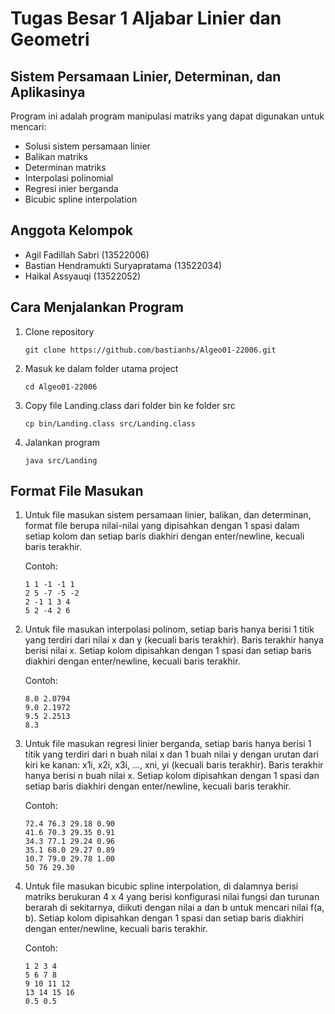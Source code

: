 # Tugas Besar 1 Aljabar Linier dan Geometri
## Sistem Persamaan Linier, Determinan, dan Aplikasinya

Program ini adalah program manipulasi matriks yang dapat digunakan untuk mencari:
- Solusi sistem persamaan linier
- Balikan matriks
- Determinan matriks
- Interpolasi polinomial
- Regresi inier berganda
- Bicubic spline interpolation

## Anggota Kelompok
- Agil Fadillah Sabri (13522006)
- Bastian Hendramukti Suryapratama (13522034)
- Haikal Assyauqi (13522052)

## Cara Menjalankan Program
1. Clone repository
    ```
    git clone https://github.com/bastianhs/Algeo01-22006.git
    ```
2. Masuk ke dalam folder utama project
    ```
    cd Algeo01-22006
    ```
3. Copy file Landing.class dari folder bin ke folder src
    ```
    cp bin/Landing.class src/Landing.class
    ```
3. Jalankan program
    ```
    java src/Landing
    ```

## Format File Masukan
1. Untuk file masukan sistem persamaan linier, balikan, dan determinan, format file berupa nilai-nilai yang dipisahkan dengan 1 spasi dalam setiap kolom dan setiap baris diakhiri dengan enter/newline, kecuali baris terakhir.

    Contoh:
    ```
    1 1 -1 -1 1
    2 5 -7 -5 -2
    2 -1 1 3 4
    5 2 -4 2 6
    ```

2. Untuk file masukan interpolasi polinom, setiap baris hanya berisi 1 titik yang terdiri dari nilai x dan y (kecuali baris terakhir). Baris terakhir hanya berisi nilai x. Setiap kolom dipisahkan dengan 1 spasi dan setiap baris diakhiri dengan enter/newline, kecuali baris terakhir.

    Contoh:
    ```
    8.0 2.0794
    9.0 2.1972
    9.5 2.2513
    8.3
    ```

3. Untuk file masukan regresi linier berganda, setiap baris hanya berisi 1 titik yang terdiri dari n buah nilai x dan 1 buah nilai y dengan urutan dari kiri ke kanan: x1i, x2i, x3i, ..., xni, yi (kecuali baris terakhir). Baris terakhir hanya berisi n buah nilai x. Setiap kolom dipisahkan dengan 1 spasi dan setiap baris diakhiri dengan enter/newline, kecuali baris terakhir.

    Contoh:
    ```
    72.4 76.3 29.18 0.90
    41.6 70.3 29.35 0.91
    34.3 77.1 29.24 0.96
    35.1 68.0 29.27 0.89
    10.7 79.0 29.78 1.00
    50 76 29.30
    ```

4. Untuk file masukan bicubic spline interpolation, di dalamnya berisi matriks berukuran 4 x 4 yang berisi konfigurasi nilai fungsi dan turunan berarah di sekitarnya, diikuti dengan nilai a dan b untuk mencari nilai f(a, b). Setiap kolom dipisahkan dengan 1 spasi dan setiap baris diakhiri dengan enter/newline, kecuali baris terakhir.

    Contoh:
    ```
    1 2 3 4
    5 6 7 8
    9 10 11 12
    13 14 15 16
    0.5 0.5
    ```
